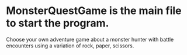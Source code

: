 # MonsterQuestGame is the main file to start the program.
Choose your own adventure game about a monster hunter with battle encounters using a variation of rock, paper, scissors. 
